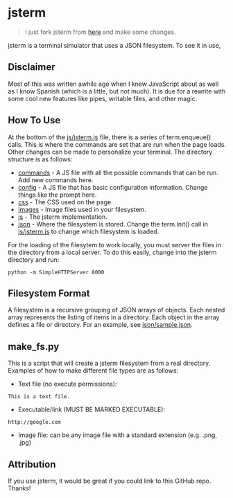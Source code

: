 # jsterm
> i just fork jsterm from [here](https://github.com/clarkduvall/jsterm) and make some changes.

jsterm is a terminal simulator that uses a JSON filesystem. To see it in use,

## Disclaimer
Most of this was written awhile ago when I knew JavaScript about as well as I
know Spanish (which is a little, but not much). It is due for a rewrite with
some cool new features like pipes, writable files, and other magic.

## How To Use
At the bottom of the [js/jsterm.js](js/jsterm.js) file,
there is a series of term.enqueue() calls. This is where the commands are set
that are run when the page loads. Other changes can be made to personalize your
terminal. The directory structure is as follows:
- [commands](commands) - A JS file with all the possible
  commands that can be run. Add new commands here.
- [config](config) - A JS file that has basic configuration
  information. Change things like the prompt here.
- [css](css) - The CSS used on the page.
- [images](images) - Image files used in your filesystem.
- [js](js) - The jsterm implementation.
- [json](json) - Where the filesystem is stored. Change the
  term.Init() call in [js/jsterm.js](js/jsterm.js) to change
  which filesystem is loaded.

For the loading of the filesytem to work locally, you must server the files in
the directory from a local server. To do this easily, change into the jsterm
directory and run:
```
python -m SimpleHTTPServer 8000
```

## Filesystem Format
A filesystem is a recursive grouping of JSON arrays of objects. Each nested
array represents the listing of items in a directory. Each object in the array
defines a file or directory. For an example, see
[json/sample.json](json/sample.json).

## make_fs.py
This is a script that will create a jsterm filesystem from a real directory.
Examples of how to make different file types are as follows:
- Text file (no execute permissions):

```
This is a text file.
```
- Executable/link (MUST BE MARKED EXECUTABLE):

```
http://google.com
```
- Image file: can be any image file with a standard extension (e.g. .png, .jpg)

## Attribution
If you use jsterm, it would be great if you could link to this GitHub repo. Thanks!
